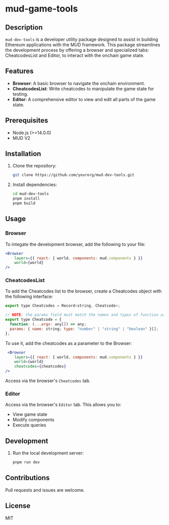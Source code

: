 # mud-game-tools

## Description

`mud-dev-tools` is a developer utility package designed to assist in building Ethereum applications with the MUD framework. This package streamlines the development process by offering a browser and specialized tabs: CheatcodesList and Editor, to interact with the onchain game state.

## Features

- **Browser**: A basic browser to navigate the onchain environment.
- **CheatcodesList**: Write cheatcodes to manipulate the game state for testing.
- **Editor**: A comprehensive editor to view and edit all parts of the game state.

## Prerequisites

- Node.js (>=14.0.0)
- MUD V2

## Installation

1. Clone the repository:
   ```bash
   git clone https://github.com/yourorg/mud-dev-tools.git
   ```

2. Install dependencies:
   ```bash
   cd mud-dev-tools
   pnpm install
   pnpm build
   ```

## Usage

### Browser

To integate the development browser, add the following to your file:

```jsx
<Browser
    layers={{ react: { world, components: mud.components } }}
    world={world}
/>
```

### CheatcodesList
To add the Cheatcodes list to the browser, create a Cheatcodes object with the following interface:
```jsx
export type Cheatcodes = Record<string, Cheatcode>;

// NOTE: the params field must match the names and types of function arguments
export type Cheatcode = {
  function: (...args: any[]) => any;
  params: { name: string; type: "number" | "string" | "boolean" }[];
};
```

To use it, add the cheatcodes as a parameter to the Browser:
```jsx
 <Browser
    layers={{ react: { world, components: mud.components } }}
    world={world}
    cheatcodes={cheatcodes}
/>
```

Access via the browser's `Cheatcodes` tab.

### Editor

Access via the browser's `Editor` tab. This allows you to:

- View game state
- Modify components
- Execute queries

## Development

1. Run the local development server:
   ```bash
   pnpm run dev
   ```

## Contributions

Pull requests and issues are welcome.

## License

MIT
